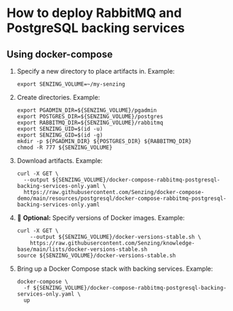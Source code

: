 # How to deploy RabbitMQ and PostgreSQL backing services

## Using docker-compose

1. Specify a new directory to place artifacts in.
   Example:

   ```console
   export SENZING_VOLUME=~/my-senzing

   ```

1. Create directories.
   Example:

   ```console
   export PGADMIN_DIR=${SENZING_VOLUME}/pgadmin
   export POSTGRES_DIR=${SENZING_VOLUME}/postgres
   export RABBITMQ_DIR=${SENZING_VOLUME}/rabbitmq
   export SENZING_UID=$(id -u)
   export SENZING_GID=$(id -g)
   mkdir -p ${PGADMIN_DIR} ${POSTGRES_DIR} ${RABBITMQ_DIR}
   chmod -R 777 ${SENZING_VOLUME}

   ```

1. Download artifacts.
   Example:

   ```console
   curl -X GET \
     --output ${SENZING_VOLUME}/docker-compose-rabbitmq-postgresql-backing-services-only.yaml \
     https://raw.githubusercontent.com/Senzing/docker-compose-demo/main/resources/postgresql/docker-compose-rabbitmq-postgresql-backing-services-only.yaml

   ```

1. :thinking: **Optional:**
   Specify versions of Docker images.
   Example:

   ```console
   curl -X GET \
       --output ${SENZING_VOLUME}/docker-versions-stable.sh \
       https://raw.githubusercontent.com/Senzing/knowledge-base/main/lists/docker-versions-stable.sh
   source ${SENZING_VOLUME}/docker-versions-stable.sh

   ```

1. Bring up a Docker Compose stack with backing services.
   Example:

   ```console
   docker-compose \
     -f ${SENZING_VOLUME}/docker-compose-rabbitmq-postgresql-backing-services-only.yaml \
     up

   ```
